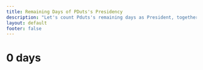 ```yaml
---
title: Remaining Days of PDuts's Presidency
description: "Let's count Pduts's remaining days as President, together."
layout: default
footer: false
---
```

<h1>
    <span id="days">0</span>
    <span>days</span>
</h1>
